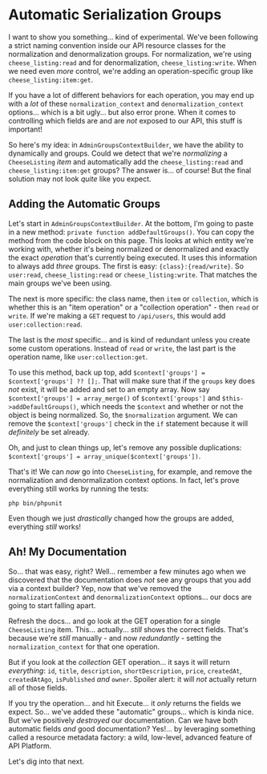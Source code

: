 # Automatic Serialization Groups

I want to show you something... kind of experimental. We've been following
a strict naming convention inside our API resource classes for the normalization
and denormalization groups. For normalization, we're using `cheese_listing:read`
and for denormalization, `cheese_listing:write`. When we need even *more*
control, we're adding an operation-specific group like `cheese_listing:item:get`.

If you have a lot of different behaviors for each operation, you may end up with
a *lot* of these `normalization_context` and `denormalization_context` options...
which is a bit ugly... but also error prone. When it comes to controlling which
fields are and are *not* exposed to our API, this stuff is important!

So here's my idea: in `AdminGroupsContextBuilder`, we have the ability to
dynamically and groups. Could we detect that we're *normalizing* a `CheeseListing`
*item* and automatically add the `cheese_listing:read` and `cheese_listing:item:get`
groups? The answer is... of course! But the final solution may not look *quite*
like you expect.

## Adding the Automatic Groups

Let's start in `AdminGroupsContextBuilder`. At the bottom, I'm going to paste in
a new method: `private function addDefaultGroups()`. You can copy the method from
the code block on this page. This looks at which entity we're working with, whether
it's being normalized or denormalized and exactly the exact *operation* that's
currently being executed. It uses this information to always add *three* groups.
The first is easy: `{class}:{read/write}`. So `user:read`, `cheese_listing:read`
or `cheese_listing:write`. That matches the main groups we've been using.

The next is more specific: the class name, then `item` or `collection`, which is
whether this is an "item operation" or a "collection operation" - then `read` or
`write`. If we're making a `GET` request to `/api/users`, this would add
`user:collection:read`.

The last is the *most* specific... and is kind of redundant unless you create some
custom operations. Instead of `read` or `write`, the last part is the operation name,
like `user:collection:get`.

To use this method, back up top, add `$context['groups'] = $context['groups'] ?? [];`.
That will make sure that if the `groups` key does *not* exist, it will be added
and set to an empty array. Now say `$context['groups'] = array_merge()` of
`$context['groups']` and `$this->addDefaultGroups()`, which needs the `$context`
and whether or not the object is being normalized. So, the `$normalization` argument.
We can remove the `$context['groups']` check in the `if` statement because it will
*definitely* be set already.

Oh, and just to clean things up, let's remove any possible duplications:
`$context['groups'] = array_unique($context['groups'])`.

That's it! We can *now* go into `CheeseListing`, for example, and remove the
normalization and denormalization context options. In fact, let's prove everything
still works by running the tests:

```terminal
php bin/phpunit
```

Even though we just *drastically* changed how the groups are added, everything *still*
works!

## Ah! My Documentation

So... that was easy, right? Well... remember a few minutes ago when we discovered
that the documentation does *not* see any groups that you add via a context builder?
Yep, now that we've removed the `normalizationContext` and `denormalizationContext`
options... our docs are going to start falling apart.

Refresh the docs... and go look at the GET operation for a single `CheeseListing`
item. This... actually... *still* shows the correct fields. That's because we're
*still* manually - and now *redundantly* - setting the `normalization_context` for
that one operation.

But if you look at the *collection* GET operation... it says it will return
*everything*: `id`, `title`, `description`, `shortDescription`, `price`, `createdAt`,
`createdAtAgo`, `isPublished` *and* `owner`. Spoiler alert: it will *not* actually
return all of those fields.

If you try the operation... and hit Execute... it *only* returns the fields we expect.
So... we've added these "automatic" groups... which is kinda nice. But we've
positively *destroyed* our documentation. Can we have both automatic fields *and*
good documentation? Yes!... by leveraging something called a resource metadata
factory: a wild, low-level, advanced feature of API Platform.

Let's dig into that next.
